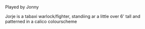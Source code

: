 Played by Jonny

Jorje is a tabaxi warlock/fighter, standiing ar a little over 6' tall and patterned in a calico colourscheme